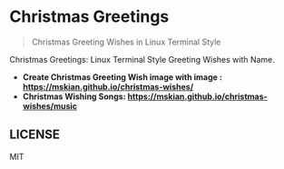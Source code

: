 # Christmas Greetings

> Christmas Greeting Wishes in Linux Terminal Style

Christmas Greetings: Linux Terminal Style Greeting Wishes with Name.

- **Create Christmas Greeting Wish image with image : <https://mskian.github.io/christmas-wishes/>**  
- **Christmas Wishing Songs: <https://mskian.github.io/christmas-wishes/music>**  

## LICENSE

MIT
